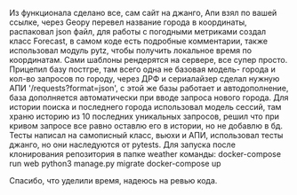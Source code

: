 Из функционала сделано все, cам сайт на джанго, Апи взял по вашей ссылке,
через Geopy перевел название города в координаты, распаковал json файл, для работы с погодными метриками создал класс Forecast, в самом коде есть подробные комментарии, также использовал модуль 
pytz, чтобы получить локальное время по координатам. Сами шаблоны рендерятся на сервере, все супер просто. Прицепил базу постгре, там всего одна не базовая модель- города и кол-во запросов по городу, 
через ДРФ и сериалайзер сделал нужную АПИ '/requests?format=json', с этой же базы работает и автодополнение, база дополняется автоматически при вводе запроса нового города. Для истории поиска и последнего
города использовал модель сессий, там храню историю из 10 последних уникальных запросов, решил что при кривом запросе все равно оставлю его в истории, но не добавлю в бд. Тесты написал 
на самописный класс, вьюхи и АПИ, использовал тесты джанго, но они наследуются от pytests. 
Для запуска после клонирования репозитория в папке weather команды:
docker-compose run web python3 manage.py migrate
docker-compose up

Спасибо, что уделили время, надеюсь на ревью кода.
